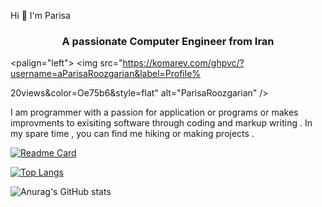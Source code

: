 
<hI align="center">Hi 👋 I'm Parisa</hI> <h3 align="center">A passionate Computer Engineer from Iran</h3>

<palign="left"> <img src="https://komarev.com/ghpvc/?username=aParisaRoozgarian&label=Profile%

20views&color=Oe75b6&style=flat" alt="ParisaRoozgarian" /> </p>


 I am programmer with a passion for application or programs or makes improvments to exisiting software through coding and markup writing . In my spare time , you can find me hiking or making projects .

[![Readme Card](https://github-readme-stats.vercel.app/api/pin/?username=ParisaRoozgarian&repo=GradeRegistration-UnitSelectionSystem)](https://github.com/ParisaRoozgarian/GradeRegistration-UnitSelectionSystem)

[![Top Langs](https://github-readme-stats.vercel.app/api/top-langs/?username=ParisaRoozgarian&hide_progress=true)](https://github.com/ParisaRoozgarian/github-readme-stats)

![Anurag's GitHub stats](https://github-readme-stats.vercel.app/api?username=ParisaRoozgarian&show_icons=true&theme=dracula)
